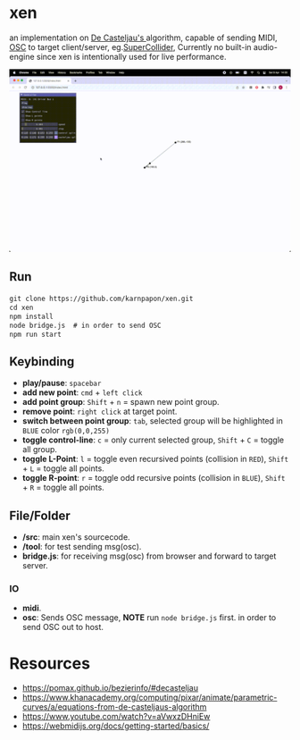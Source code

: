 # xen

an implementation on [ De Casteljau's ](https://en.wikipedia.org/wiki/De_Casteljau%27s_algorithm) algorithm, capable of sending MIDI, [OSC](https://en.wikipedia.org/wiki/Open_Sound_Control) to target client/server, eg.[SuperCollider](https://supercollider.github.io/), Currently no built-in audio-engine since xen is intentionally used for live performance.

<img src="./src/imgs/ss3.gif">

## Run

```
git clone https://github.com/karnpapon/xen.git
cd xen
npm install
node bridge.js  # in order to send OSC
npm run start
```

## Keybinding
- **play/pause**: `spacebar`
- **add new point**: `cmd` + `left click`
- **add point group**: `Shift` + `n` = spawn new point group.
- **remove point**: `right click` at target point.
- **switch between point group**: `tab`, selected group will be highlighted in `BLUE` color `rgb(0,0,255)`
- **toggle control-line**: `c` = only current selected group, `Shift` + `C` = toggle all group.  
- **toggle L-Point**: `l` = toggle even recursived points (collision in `RED`), `Shift` + `L` = toggle all points.
- **toggle R-point**: `r` = toggle odd recursive points (collision in `BLUE`),  `Shift` + `R` = toggle all points.

## File/Folder

- **/src**: main xen's sourcecode.
- **/tool**: for test sending msg(osc).
- **bridge.js**: for receiving msg(osc) from browser and forward to target server.


### IO

- **midi**.
- **osc**: Sends OSC message, **NOTE** run `node bridge.js` first. in order to send OSC out to host.

# Resources
- https://pomax.github.io/bezierinfo/#decasteljau
- https://www.khanacademy.org/computing/pixar/animate/parametric-curves/a/equations-from-de-casteljaus-algorithm
- https://www.youtube.com/watch?v=aVwxzDHniEw
- https://webmidijs.org/docs/getting-started/basics/